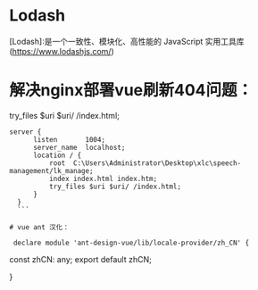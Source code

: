 # Lodash
 [Lodash]:是一个一致性、模块化、高性能的 JavaScript 实用工具库(https://www.lodashjs.com/)

# 解决nginx部署vue刷新404问题：
 try_files $uri $uri/ /index.html;
  ```
  server {
        listen       1004;
        server_name  localhost;
        location / {
            root  C:\Users\Administrator\Desktop\xlc\speech-management/lk_manage;
            index index.html index.htm;
            try_files $uri $uri/ /index.html;
        }
    }
    ```

# vue ant 汉化：
  ```
     declare module 'ant-design-vue/lib/locale-provider/zh_CN' {
  const zhCN: any;
  export default zhCN;

}
   ```